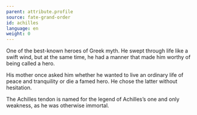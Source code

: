 ```yaml
---
parent: attribute.profile
source: fate-grand-order
id: achilles
language: en
weight: 0
---
```


One of the best-known heroes of Greek myth.
He swept through life like a swift wind, but at the same time, he had a manner that made him worthy of being called a hero.

His mother once asked him whether he wanted to live an ordinary life of peace and tranquility or die a famed hero. He chose the latter without hesitation.

The Achilles tendon is named for the legend of Achilles’s one and only weakness, as he was otherwise immortal.
